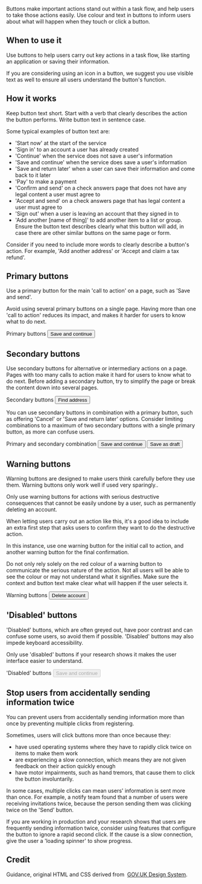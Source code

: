 <P styleSize="large">
    Buttons make important actions stand out within a task flow, and help users
    to take those actions easily. Use colour and text in buttons to inform users
    about what will happen when they touch or click a button.
</P>

## When to use it

Use buttons to help users carry out key actions in a task flow, like starting
an application or saving their information.

If you are considering using an icon in a button, we suggest you use visible
text as well to ensure all users understand the button's function.

## How it works

Keep button text short. Start with a verb that clearly describes the action
the button performs. Write button text in sentence case.

Some typical examples of button text are:

* 'Start now' at the start of the service
* 'Sign in' to an account a user has already created
* 'Continue' when the service does not save a user's information
* 'Save and continue' when the service does save a user's information
* 'Save and return later' when a user can save their information and come
back to it later
* 'Pay' to make a payment
* 'Confirm and send' on a check answers page that does not have any legal
content a user must agree to
* 'Accept and send' on a check answers page that has legal content a user
must agree to
* 'Sign out' when a user is leaving an account that they signed in to
* 'Add another [name of thing]' to add another item to a list or group. Ensure
the button text describes clearly what this button will add, in case there are
other similar buttons on the same page or form.

Consider if you need to include more words to clearly describe a button's
action. For example, 'Add another address' or 'Accept and claim a tax refund'.

## Primary buttons

Use a primary button for the main 'call to action' on a page, such
as 'Save and send'.

Avoid using several primary buttons on a single page. Having more than one
'call to action' reduces its impact, and makes it harder for users to know
what to do next.

<ExampleContainer>
    <ExampleHeading>Primary buttons</ExampleHeading>
    <Example>
        <Button type="Button">Save and continue</Button>
    </Example>
</ExampleContainer>

## Secondary buttons

Use secondary buttons for alternative or intermediary actions on a page.
Pages with too many calls to action make it hard for users to know what to do
next. Before adding a secondary button, try to simplify the page or break the
content down into several pages.

<ExampleContainer>
    <ExampleHeading>Secondary buttons</ExampleHeading>
    <Example>
        <Button type="Button" level="secondary">Find address</Button>
    </Example>
</ExampleContainer>

You can use secondary buttons in combination with a primary button, such as
offering 'Cancel' or 'Save and return later' options. Consider limiting
combinations to a maximum of two secondary buttons with a single primary
button, as more can confuse users.

<ExampleContainer>
    <ExampleHeading>Primary and secondary combination</ExampleHeading>
    <Example>
        <Button type="Button">Save and continue</Button>
        <Button type="Button" level="secondary">Save as draft</Button>
    </Example>
</ExampleContainer>

## Warning buttons

Warning buttons are designed to make users think carefully before they use
them. Warning buttons only work well if used very sparingly..

Only use warning buttons for actions with serious destructive consequences that
cannot be easily undone by a user, such as permanently deleting an account.

When letting users carry out an action like this, it's a good idea to include
an extra first step that asks users to confirm they want to do
the destructive action.

In this instance, use one warning button for the initial call to action, and
another warning button for the final confirmation.

Do not only rely solely on the red colour of a warning button to communicate
the serious nature of the action. Not all users will be able to see the colour
or may not understand what it signifies. Make sure the context and button text
make clear what will happen if the user selects it.

<ExampleContainer>
    <ExampleHeading>Warning buttons</ExampleHeading>
    <Example>
        <Button type="Button" level="warning">Delete account</Button>
    </Example>
</ExampleContainer>

## 'Disabled' buttons

'Disabled' buttons, which are often greyed out, have poor contrast and can
confuse some users, so avoid them if possible. 'Disabled' buttons may also
impede keyboard accessibility.

Only use 'disabled' buttons if your research shows it makes the user interface
easier to understand.

<ExampleContainer>
    <ExampleHeading>'Disabled' buttons</ExampleHeading>
    <Example>
        <Button type="Button" disabled>Save and continue</Button>
    </Example>
</ExampleContainer>

## Stop users from accidentally sending information twice

You can prevent users from accidentally sending information more than once by
preventing multiple clicks from registering.

Sometimes, users will click buttons more than once because they:

* have used operating systems where they have to rapidly click twice on items
to make them work
* are experiencing a slow connection, which means they are not given feedback
on their action quickly enough
* have motor impairments, such as hand tremors, that cause them to click
the button involuntarily.

In some cases, multiple clicks can mean users' information is sent more than
once. For example, a notify team found that a number of users were receiving
invitations twice, because the person sending them was clicking twice on
the 'Send' button.

If you are working in production and your research shows that users are
frequently sending information twice, consider using features that configure
the button to ignore a rapid second click. If the cause is a slow connection,
give the user a 'loading spinner' to show progress.

## Credit

Guidance, original HTML and CSS derived from&nbsp;
[GOV.UK Design System](https://github.com/alphagov/govuk-frontend).
